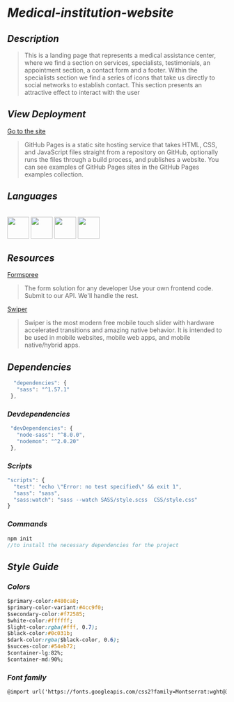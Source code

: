 # _Medical-institution-website_

## _Description_

>This is a landing page that represents a medical assistance center, where we find a section on services, specialists, testimonials, an appointment section, a contact form and a footer.
>Within the specialists section we find a series of icons that take us directly to social networks to establish contact. This section presents an attractive effect to interact with the user

## _View Deployment_
[Go to the site](https://fernandomoyano.github.io/Medical-institution-website/)
>GitHub Pages is a static site hosting service that takes HTML, CSS, and JavaScript files straight from a repository on GitHub, optionally runs the files through a build process, and publishes a website. You can see examples of GitHub Pages sites in the GitHub Pages examples collection.

## _Languages_

<link rel="stylesheet" href="devicon.min.css">

<div "style=inline_block"><br>
 <img width="50px" height="50px" src="https://cdn.jsdelivr.net/gh/devicons/devicon/icons/html5/html5-original-wordmark.svg" />
 <img width="50px" height="50px" src="https://cdn.jsdelivr.net/gh/devicons/devicon/icons/css3/css3-original-wordmark.svg"  />
 <img width="50px" height="50px" src="https://cdn.jsdelivr.net/gh/devicons/devicon/icons/sass/sass-original.svg" /> 
 <img width="50px" height="50px" src="https://cdn.jsdelivr.net/gh/devicons/devicon/icons/javascript/javascript-original.svg" />

 </div>
 
 ## _Resources_
 [Formspree](https://formspree.io/)
 >The form solution for any developer
 Use your own frontend code. Submit to our API. We'll handle the rest.
 
 [Swiper](https://swiperjs.com/)
 >Swiper is the most modern free mobile touch slider with hardware accelerated transitions and amazing native behavior. It   is intended to be used in mobile websites, mobile web apps, and mobile native/hybrid apps.
 
 
 ## _Dependencies_
 ``` javascript
   "dependencies": {
    "sass": "^1.57.1"
  },
 ```
 
 ### _Devdependencies_
 ``` javascript
  "devDependencies": {
    "node-sass": "^8.0.0",
    "nodemon": "^2.0.20"
  },
  ```
  
  ### _Scripts_
  ``` javascript
  "scripts": {
    "test": "echo \"Error: no test specified\" && exit 1",
    "sass": "sass",
    "sass:watch": "sass --watch SASS/style.scss  CSS/style.css"
  }
  ```
  
  ### _Commands_
  ``` javascript
  npm init
  //to install the necessary dependencies for the project
  ```
 
 ## _Style Guide_
 
 ### _Colors_
 
 ``` CSS
$primary-color:#480ca8;
$primary-color-variant:#4cc9f0;
$secondary-color:#f72585;
$white-color:#ffffff;
$light-color:rgba(#fff, 0.7);
$black-color:#0c031b;
$dark-color:rgba($black-color, 0.6);
$succes-color:#54eb72;
$container-lg:82%;
$container-md:90%;

```

### _Font family_
``` html
@import url('https://fonts.googleapis.com/css2?family=Montserrat:wght@300;400;500;600;700&display=swap');

```
